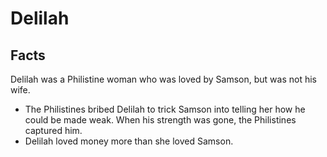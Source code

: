 # Delilah

## Facts

Delilah was a Philistine woman who was loved by Samson, but was not his wife.

* The Philistines bribed Delilah to trick Samson into telling her how he could be made weak. When his strength was gone, the Philistines captured him.
* Delilah loved money more than she loved Samson.